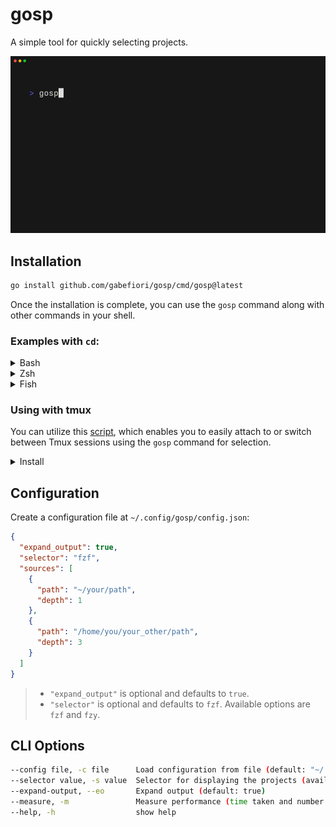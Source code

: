 # gosp
A simple tool for quickly selecting projects.

<img alt="Demo" src="examples/demo.gif" width="600" />

## Installation
```sh
go install github.com/gabefiori/gosp/cmd/gosp@latest
```

Once the installation is complete, you can use the `gosp` command along with other commands in your shell.

### Examples with `cd`:

<details>
<summary>Bash</summary>

> Add to your `~/.bashrc` file:
>
> ```sh
> alias fp='cd "$(gosp)"'
> ```

</details>

<details>
<summary>Zsh</summary>

> Add to your `~/.zshrc` file:
>
> ```sh
> alias fp='cd "$(gosp)"'
> ```

</details>

<details>
<summary>Fish</summary>

> Add to your `~/config.fish` file:
>
> ```fish
> alias fp "cd (gosp)"
> ```

</details>

### Using with tmux
You can utilize this [script](/scripts/gosp-tmux.sh), which enables you to easily attach to or switch between Tmux sessions using the `gosp` command for selection.

<details>
<summary>Install</summary>

>```sh
>sudo wget -O /usr/local/bin/tms https://raw.githubusercontent.com/gabefiori/gosp/refs/heads/main/scripts/gosp-tmux.sh
>sudo chmod +x /usr/local/bin/tms
>```

</details>

## Configuration
Create a configuration file at `~/.config/gosp/config.json`:

```json
{
  "expand_output": true,
  "selector": "fzf",
  "sources": [
    {
      "path": "~/your/path",
      "depth": 1
    },
    {
      "path": "/home/you/your_other/path",
      "depth": 3
    }
  ]
}
```

> - `"expand_output"` is optional and defaults to `true`.
> - `"selector"` is optional and defaults to `fzf`. Available options are `fzf` and `fzy`.

## CLI Options
```sh
--config file, -c file      Load configuration from file (default: "~/.config/gosp/config.json")
--selector value, -s value  Selector for displaying the projects (available: "fzf", "fzy") (default: "fzf")
--expand-output, --eo       Expand output (default: true)
--measure, -m               Measure performance (time taken and number of items) (default: false)
--help, -h                  show help
```
